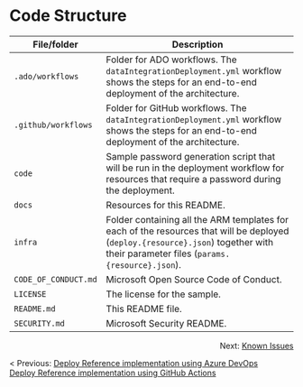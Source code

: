 # Code Structure

| File/folder                   | Description                                |
| ----------------------------- | ------------------------------------------ |
| `.ado/workflows`              | Folder for ADO workflows. The `dataIntegrationDeployment.yml` workflow shows the steps for an end-to-end deployment of the architecture. |
| `.github/workflows`           | Folder for GitHub workflows. The `dataIntegrationDeployment.yml` workflow shows the steps for an end-to-end deployment of the architecture. |
| `code`                        | Sample password generation script that will be run in the deployment workflow for resources that require a password during the deployment. |
| `docs`                        | Resources for this README.                 |
| `infra`                       | Folder containing all the ARM templates for each of the resources that will be deployed (`deploy.{resource}.json`) together with their parameter files (`params.{resource}.json`). |
| `CODE_OF_CONDUCT.md`          | Microsoft Open Source Code of Conduct.     |
| `LICENSE`                     | The license for the sample.                |
| `README.md`                   | This README file.                          |
| `SECURITY.md`                 | Microsoft Security README.                 |

<p align="right">
  Next: <a href="./ESA-IntegrationStreaming-KnownIssues.md">Known Issues</a>
</p>

< Previous: [Deploy Reference implementation using Azure DevOps](./ESA-IntegrationStreaming-DeployUsingAzureDevops.md)\
[Deploy Reference implementation using GitHub Actions](./ESA-IntegrationStreaming-DeployUsingGithubActions.md)
